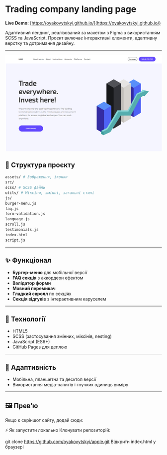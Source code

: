 # Trading company landing page

**Live Demo:** [https://oyakovytskyi.github.io/](https://oyakovytskyi.github.io/)

Адаптивний лендинг, реалізований за макетом з Figma з використанням SCSS та JavaScript. Проєкт включає інтерактивні елементи, адаптивну верстку та дотримання дизайну.

---


![Landing Preview](assets/preview-trade.jpg)


## 📂 Структура проєкту

```bash
assets/ # Зображення, іконки
src/
scss/ # SCSS файли
utils/ # Міксіни, змінні, загальні стилі
js/
burger-menu.js
faq.js
form-validation.js
language.js
scroll.js
testimonials.js
index.html
script.js
```

---

## ✨ Функціонал

- **Бургер-меню** для мобільної версії  
- **FAQ секція** з аккордеон ефектом  
- **Валідатор форми**  
- **Мовний перемикач**  
- **Гладкий скролл** по секціях  
- **Секція відгуків** з інтерактивним каруселем  

---

## 🎨 Технології

- HTML5  
- SCSS (застосування змінних, міксінів, nesting)  
- JavaScript (ES6+)  
- GitHub Pages для деплою  

---

## 📱 Адаптивність

- Мобільна, планшетна та десктоп версії  
- Використання медіа-запитів і гнучких одиниць виміру  

---

## 🖼️ Прев’ю

Якщо є скріншот сайту, додай сюди:


⚡ Як запустити локально
Клонувати репозиторій:

git clone https://github.com/oyakovytskyi/apple.git
Відкрити index.html у браузері
